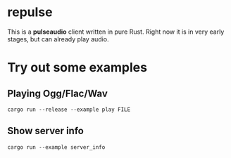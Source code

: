 # repulse

This is a **pulseaudio** client written in pure Rust.
Right now it is in very early stages, but can already play audio.

# Try out some examples

## Playing Ogg/Flac/Wav
```
cargo run --release --example play FILE
```

## Show server info
```
cargo run --example server_info
```

